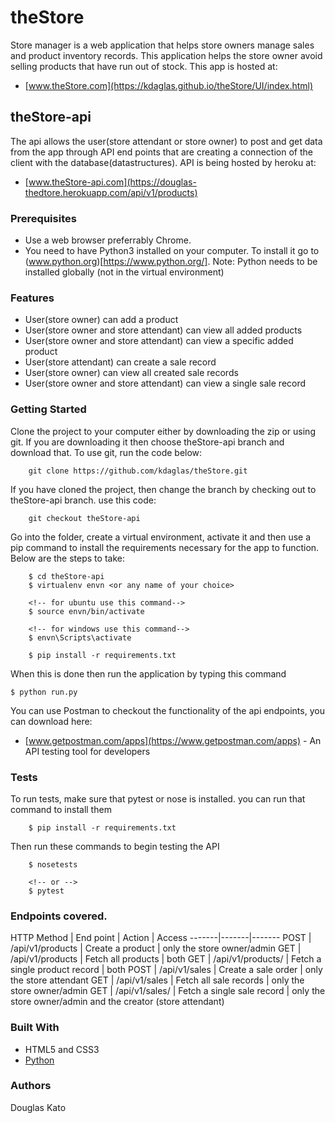 # theStore

Store manager is a web application that helps store owners manage sales and product inventory records. This application helps the store owner avoid selling products that have run out of stock. This app is hosted at:
- [www.theStore.com](https://kdaglas.github.io/theStore/UI/index.html)

## theStore-api

The api allows the user(store attendant or store owner) to post and get data from the app through API end points that are creating a connection of the client with the database(datastructures). API is being hosted by heroku at: 
- [www.theStore-api.com](https://douglas-thedtore.herokuapp.com/api/v1/products)

### Prerequisites

- Use a web browser preferrably Chrome.
- You need to have Python3 installed on your computer. To install it go to (www.python.org)[https://www.python.org/]. Note: Python needs to be installed globally (not in the virtual environment)

### Features

- User(store owner) can add a product
- User(store owner and store attendant) can view all added products
- User(store owner and store attendant) can view a specific added product
- User(store attendant) can create a sale record
- User(store owner) can view all created sale records
- User(store owner and store attendant) can view a single sale record

### Getting Started

Clone the project to your computer either by downloading the zip or using git. If you are downloading it then choose theStore-api branch and download that. To use git, run the code below:
```
    git clone https://github.com/kdaglas/theStore.git
```
If you have cloned the project, then change the branch by checking out to theStore-api branch. use this code:
```
    git checkout theStore-api
```
Go into the folder, create a virtual environment, activate it and then use a pip command to install the requirements necessary for the app to function. Below are the steps to take:
```
    $ cd theStore-api
    $ virtualenv envn <or any name of your choice>

    <!-- for ubuntu use this command-->
    $ source envn/bin/activate

    <!-- for windows use this command-->
    $ envn\Scripts\activate

    $ pip install -r requirements.txt
```
When this is done then run the application by typing this command
```
$ python run.py
```
You can use Postman to checkout the functionality of the api endpoints, you can download here:
- [www.getpostman.com/apps](https://www.getpostman.com/apps) - An API testing tool for developers


### Tests

To run tests, make sure that pytest or nose is installed. you can run that command to install them
```
    $ pip install -r requirements.txt
```
Then run these commands to begin testing the API
```
    $ nosetests

    <!-- or -->
    $ pytest
```

### Endpoints covered.

 HTTP Method | End point | Action | Access
-------|-------|-------
 POST | /api/v1/products | Create a product | only the store owner/admin
 GET | /api/v1/products | Fetch all products | both
 GET | /api/v1/products/<productId> | Fetch a single product record | both
 POST | /api/v1/sales | Create a sale order | only the store attendant
 GET | /api/v1/sales | Fetch all sale records | only the store owner/admin
 GET | /api/v1/sales/<saleId> | Fetch a single sale record | only the store owner/admin and the creator (store attendant)

### Built With

- HTML5 and CSS3
- [Python](https://www.python.org/)

### Authors

Douglas Kato
